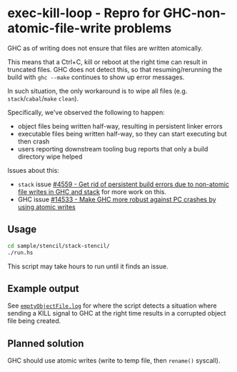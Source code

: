 # exec-kill-loop - Repro for GHC-non-atomic-file-write problems

GHC as of writing does not ensure that files are written atomically.

This means that a Ctrl+C, kill or reboot at the right time can result in truncated files.
GHC does not detect this, so that resuming/rerunning the build with `ghc --make` continues to show up error messages.

In such situation, the only workaround is to wipe all files (e.g. `stack`/`cabal`/`make` `clean`).

Specifically, we've observed the following to happen:

* object files being written half-way, resulting in persistent linker errors
* executable files being written half-way, so they can start executing but then crash
* users reporting downstream tooling bug reports that only a build directory wipe helped

Issues about this:

* `stack` issue [#4559 - Get rid of persistent build errors due to non-atomic file writes in GHC and stack](https://github.com/commercialhaskell/stack/issues/4559) for more work on this.
* GHC issue [#14533 - Make GHC more robust against PC crashes by using atomic writes](https://ghc.haskell.org/trac/ghc/ticket/14533)


## Usage

```bash
cd sample/stencil/stack-stencil/
./run.hs
```

This script may take hours to run until it finds an issue.


## Example output

See [`emptyObjectFile.log`](sample/stencil/emptyObjectFile.log) for where the script detects a situation where sending a KILL signal to GHC at the right time results in a corrupted object file being created.


## Planned solution

GHC should use atomic writes (write to temp file, then `rename()` syscall).

